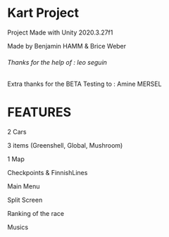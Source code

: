 # Kart Project

Project Made with Unity 2020.3.27f1

Made by Benjamin HAMM & Brice Weber

###### Thanks for the help of : leo seguin

Extra thanks for the BETA Testing to : Amine MERSEL

# FEATURES

2 Cars

3 items (Greenshell, Global, Mushroom) 

1 Map

Checkpoints & FinnishLines

Main Menu

Split Screen

Ranking of the race

Musics
